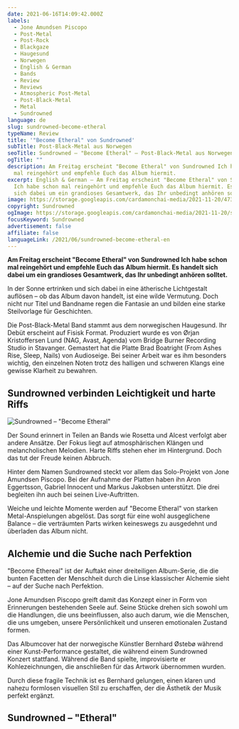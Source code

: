 ```yaml
---
date: 2021-06-16T14:09:42.000Z
labels:
  - Jone Amundsen Piscopo
  - Post-Metal
  - Post-Rock
  - Blackgaze
  - Haugesund
  - Norwegen
  - English & German
  - Bands
  - Review
  - Reviews
  - Atmospheric Post-Metal
  - Post-Black-Metal
  - Metal
  - Sundrowned
language: de
slug: sundrowned-become-etheral
typeName: Review
title: '"Become Etheral" von Sundrowned'
subTitle: Post-Black-Metal aus Norwegen
seoTitle: Sundrowned – "Become Etheral" – Post-Black-Metal aus Norwegen
ogTitle: ""
description: Am Freitag erscheint "Become Etheral" von Sundrowned Ich habe schon
  mal reingehört und empfehle Euch das Album hiermit.
excerpt: English & German – Am Freitag erscheint "Become Etheral" von Sundrowned
  Ich habe schon mal reingehört und empfehle Euch das Album hiermit. Es handelt
  sich dabei um ein grandioses Gesamtwerk, das Ihr unbedingt anhören solltet.
image: https://storage.googleapis.com/cardamonchai-media/2021-11-20/473924-jpg-imagine-0878b8_067cb7_1440_1080/640.webp
copyright: Sundrowned
ogImage: https://storage.googleapis.com/cardamonchai-media/2021-11-20/sundrowned-fb-jpg-imagine-0868a8_087cb6_1200_628/640.webp
focusKeyword: Sundrowned
advertisement: false
affiliate: false
languageLink: /2021/06/sundrowned-become-etheral-en
---
```


**Am Freitag erscheint "Become Etheral" von Sundrowned Ich habe schon mal reingehört und empfehle Euch das Album hiermit. Es handelt sich dabei um ein grandioses Gesamtwerk, das Ihr unbedingt anhören solltet.**

In der Sonne ertrinken und sich dabei in eine ätherische Lichtgestalt auflösen – ob das Album davon handelt, ist eine wilde Vermutung. Doch nicht nur Titel und Bandname regen die Fantasie an und bilden eine starke Steilvorlage für Geschichten.

Die Post-Black-Metal Band stammt aus dem norwegischen Haugesund. Ihr Debüt erscheint auf Fisisk Format. Produziert wurde es von Ørjan Kristoffersen Lund (NAG, Avast, Agenda) vom Bridge Burner Recording Studio in Stavanger. Gemastert hat die Platte Brad Boatright (From Ashes Rise, Sleep, Nails) von Audioseige. Bei seiner Arbeit war es ihm besonders wichtig, den einzelnen Noten trotz des halligen und schweren Klangs eine gewisse Klarheit zu bewahren.

## Sundrowned verbinden Leichtigkeit und harte Riffs

![Sundrowned – "Become Etheral"](https://storage.googleapis.com/cardamonchai-media/2021-11-20/708576-jpg-imagine-48b8f8_60bfef_1440_1440/640.webp 'Sundrowned – "Become Etheral"')

Der Sound erinnert in Teilen an Bands wie Rosetta und Alcest verfolgt aber andere Ansätze. Der Fokus liegt auf atmosphärischen Klängen und melancholischen Melodien. Harte Riffs stehen eher im Hintergrund. Doch das tut der Freude keinen Abbruch.

Hinter dem Namen Sundrowned steckt vor allem das Solo-Projekt von Jone Amundsen Piscopo. Bei der Aufnahme der Platten haben ihn Aron Eggertsson, Gabriel Innocent und Markus Jakobsen unterstützt. Die drei begleiten ihn auch bei seinen Live-Auftritten.

Weiche und leichte Momente werden auf "Become Etheral" von starken Metal-Anspielungen abgelöst. Das sorgt für eine wohl ausgeglichene Balance – die verträumten Parts wirken keineswegs zu ausgedehnt und überladen das Album nicht.

## Alchemie und die Suche nach Perfektion

"Become Ethereal" ist der Auftakt einer dreiteiligen Album-Serie, die die bunten Facetten der Menschheit durch die Linse klassischer Alchemie sieht – auf der Suche nach Perfektion.

Jone Amundsen Piscopo greift damit das Konzept einer in Form von Erinnerungen bestehenden Seele auf. Seine Stücke drehen sich sowohl um die Handlungen, die uns beeinflussen, also auch darum, wie die Menschen, die uns umgeben, unsere Persönlichkeit und unseren emotionalen Zustand formen.

Das Albumcover hat der norwegische Künstler Bernhard Østebø während einer Kunst-Performance gestaltet, die während einem Sundrowned Konzert stattfand. Während die Band spielte, improvisierte er Kohlezeichnungen, die anschließen für das Artwork übernommen wurden.

Durch diese fragile Technik ist es Bernhard gelungen, einen klaren und nahezu formlosen visuellen Stil zu erschaffen, der die Ästhetik der Musik perfekt ergänzt.

## Sundrowned – "Etheral"

<YouTube id="No1ndy9Unn0" />

